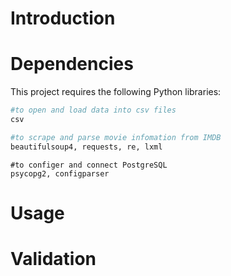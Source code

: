 # Introduction



# Dependencies
This project requires the following Python libraries:
```python
#to open and load data into csv files
csv 
```
```Python
#to scrape and parse movie infomation from IMDB
beautifulsoup4, requests, re, lxml 
```
```
#to configer and connect PostgreSQL
psycopg2, configparser 
```

# Usage




# Validation



